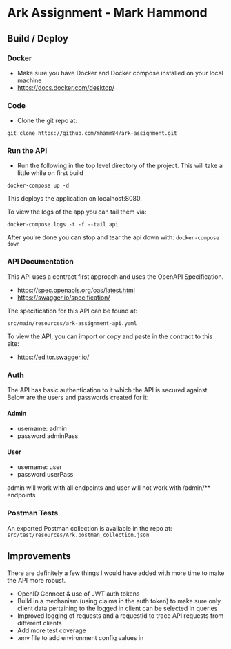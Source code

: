 # Ark Assignment - Mark Hammond 

## Build / Deploy

### Docker
 - Make sure you have Docker and Docker compose installed on your local machine
 - https://docs.docker.com/desktop/

### Code
- Clone the git repo at: 

```git clone https://github.com/mhamm84/ark-assignment.git```

### Run the API
- Run the following in the top level directory of the project. This will take a little while on first build

```docker-compose up -d```

This deploys the application on localhost:8080.

To view the logs of the app you can tail them via:

```docker-compose logs -t -f --tail api```

After you're done you can stop and tear the api down with:
```docker-compose down```


### API Documentation

This API uses a contract first approach and uses the OpenAPI Specification.
- https://spec.openapis.org/oas/latest.html
- https://swagger.io/specification/

The specification for this API can be found at:

```src/main/resources/ark-assignment-api.yaml```

To view the API, you can import or copy and paste in the contract to this site:
- https://editor.swagger.io/

### Auth

The API has basic authentication to it which the API is secured against. Below are the users and passwords created for it:
#### Admin
- username: admin
- password adminPass

#### User
- username: user
- password userPass

admin will work with all endpoints and user will not work with /admin/** endpoints

### Postman Tests
An exported Postman collection is available in the repo at:
```src/test/resources/Ark.postman_collection.json```

## Improvements
There are definitely a few things I would have added with more time to make the API more robust.
- OpenID Connect & use of JWT auth tokens 
- Build in a mechanism (using claims in the auth token) to make sure only client data pertaining to the logged in client can be selected in queries
- Improved logging of requests and a requestId to trace API requests from different clients
- Add more test coverage
- .env file to add environment config values in